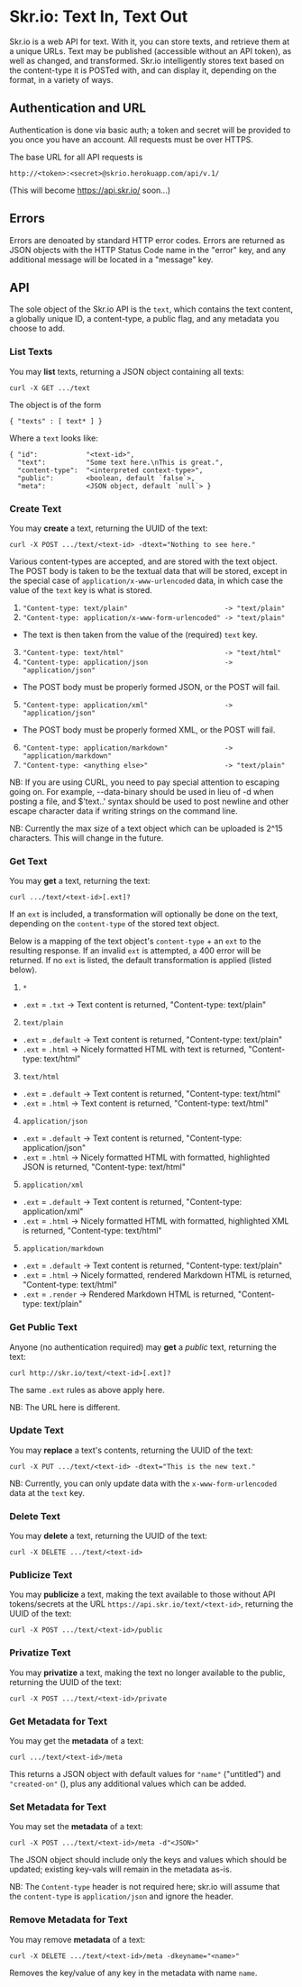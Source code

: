 # Skr.io: Text In, Text Out

Skr.io is a web API for text. With it, you can store texts, and retrieve them at a unique URLs. Text may be published (accessible without an API token), as well as changed, and transformed. Skr.io intelligently stores text based on the content-type it is POSTed with, and can display it, depending on the format, in a variety of ways.

## Authentication and URL

Authentication is done via basic auth; a token and secret will be provided to you once you have an account. All requests must be over HTTPS.

The base URL for all API requests is

    http://<token>:<secret>@skrio.herokuapp.com/api/v.1/

(This will become <https://api.skr.io/> soon...)


## Errors

Errors are denoated by standard HTTP error codes. Errors are returned as JSON objects with the HTTP Status Code name in the "error" key, and any additional message will be located in a "message" key.

## API

The sole object of the Skr.io API is the `text`, which contains the text content, a globally unique ID, a content-type, a public flag, and any metadata you choose to add.

### List Texts

You may **list** texts, returning a JSON object containing all texts:

    curl -X GET .../text

The object is of the form

    { "texts" : [ text* ] }

Where a `text` looks like:

    { "id":            "<text-id>",
      "text":          "Some text here.\nThis is great.",
      "content-type":  "<interpreted context-type>",
      "public":        <boolean, default `false`>,
      "meta":          <JSON object, default `null`> }


### Create Text

You may **create** a text, returning the UUID of the text:

    curl -X POST .../text/<text-id> -dtext="Nothing to see here."

Various content-types are accepted, and are stored with the text object. The POST body is taken to be the textual data that will be stored, except in the special case of `application/x-www-urlencoded` data, in which case the value of the `text` key is what is stored.

1. `"Content-type: text/plain"                        -> "text/plain"`
2. `"Content-type: application/x-www-form-urlencoded" -> "text/plain"`
  - The text is then taken from the value of the (required) `text` key.
3. `"Content-type: text/html"                         -> "text/html"`
4. `"Content-type: application/json                   -> "application/json"`
  - The POST body must be properly formed JSON, or the POST will fail.
5. `"Content-type: application/xml"                   -> "application/json"`
  - The POST body must be properly formed XML, or the POST will fail.
6. `"Content-type: application/markdown"              -> "application/markdown"`
7. `"Content-type: <anything else>"                   -> "text/plain"`

NB: If you are using CURL, you need to pay special attention to escaping going on. For example,  --data-binary should be used in lieu of -d when posting a file, and $'text..' syntax should be used to post newline and other escape character data if writing strings on the command line.

NB: Currently the max size of a text object which can be uploaded is 2^15 characters. This will change in the future.

### Get Text

You may **get** a text, returning the text:

    curl .../text/<text-id>[.ext]?

If an `ext` is included, a transformation will optionally be done on the text, depending on the `content-type` of the stored text object.

Below is a mapping of the text object's `content-type` + an `ext` to the resulting response. If an invalid `ext` is attempted, a 400 error will be returned. If no `ext` is listed, the default transformation is applied (listed below).

1. `*`
  - `.ext` = `.txt` -> Text content is returned, "Content-type: text/plain"
2. `text/plain`
  - `.ext` = `.default` -> Text content is returned, "Content-type: text/plain"
  - `.ext` = `.html` -> Nicely formatted HTML with text is returned, "Content-type: text/html"
3. `text/html`
  - `.ext` = `.default` -> Text content is returned, "Content-type: text/html"
  - `.ext` = `.html` -> Text content is returned, "Content-type: text/html"
4. `application/json`
  - `.ext` = `.default` -> Text content is returned, "Content-type: application/json"
  - `.ext` = `.html` -> Nicely formatted HTML with formatted, highlighted JSON is returned, "Content-type: text/html"
5. `application/xml`
  - `.ext` = `.default` -> Text content is returned, "Content-type: application/xml"
  - `.ext` = `.html` -> Nicely formatted HTML with formatted, highlighted XML is returned, "Content-type: text/html"
5. `application/markdown`
  - `.ext` = `.default` -> Text content is returned, "Content-type: text/plain"
  - `.ext` = `.html` -> Nicely formatted, rendered Markdown HTML is returned, "Content-type: text/html"
  - `.ext` = `.render` -> Rendered Markdown HTML is returned, "Content-type: text/plain"

### Get Public Text

Anyone (no authentication required) may **get** a *public* text, returning the text:

    curl http://skr.io/text/<text-id>[.ext]?

The same `.ext` rules as above apply here.

NB: The URL here is different.


### Update Text

You may **replace** a text's contents, returning the UUID of the text:

    curl -X PUT .../text/<text-id> -dtext="This is the new text."

NB: Currently, you can only update data with the `x-www-form-urlencoded` data at the `text` key.


### Delete Text

You may **delete** a text, returning the UUID of the text:

    curl -X DELETE .../text/<text-id>


### Publicize Text

You may **publicize** a text, making the text available to those without API tokens/secrets at the URL `https://api.skr.io/text/<text-id>`, returning the UUID of the text:

    curl -X POST .../text/<text-id>/public


### Privatize Text

You may **privatize** a text, making the text no longer available to the public, returning the UUID of the text:

    curl -X POST .../text/<text-id>/private


### Get Metadata for Text

You may get the **metadata** of a text:

    curl .../text/<text-id>/meta

This returns a JSON object with default values for `"name"` ("untitled") and `"created-on"` (<epoch time text was created on>), plus any additional values which can be added.


### Set Metadata for Text

You may set the **metadata** of a text:

    curl -X POST .../text/<text-id>/meta -d"<JSON>"

The JSON object should include only the keys and values which should be updated; existing key-vals will remain in the metadata as-is.

NB: The `Content-type` header is not required here; skr.io will assume that the `content-type` is `application/json` and ignore the header.

### Remove Metadata for Text

You may remove **metadata** of a text:

    curl -X DELETE .../text/<text-id>/meta -dkeyname="<name>"

Removes the key/value of any key in the metadata with name `name`.
